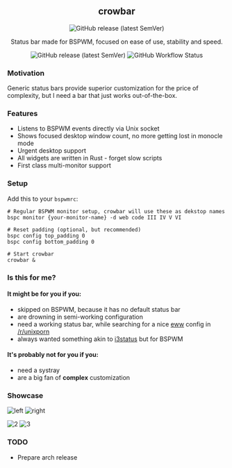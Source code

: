 <h2 align=center> <b>crowbar</b> </h2>

<p align="center"> <img alt="GitHub release (latest SemVer)" src="https://github.com/user-attachments/assets/4257a032-eb0d-4dd7-a414-779e410d2c19"> </p>
<p align=center> Status bar made for BSPWM, focused on ease of use, stability and speed. </p>
<p align=center> <img alt="GitHub release (latest SemVer)" src="https://img.shields.io/github/v/release/bloznelis/kbt"> <img alt="GitHub Workflow Status" src="https://img.shields.io/github/actions/workflow/status/bloznelis/kbt/ci.yaml"> </p>

### Motivation
Generic status bars provide superior customization for the price of complexity, but I need a bar that just works out-of-the-box.

### Features
* Listens to BSPWM events directly via Unix socket
* Shows focused desktop window count, no more getting lost in monocle mode
* Urgent desktop support
* All widgets are written in Rust - forget slow scripts
* First class multi-monitor support

### Setup
Add this to your `bspwmrc`:
```
# Regular BSPWM monitor setup, crowbar will use these as dekstop names
bspc monitor {your-monitor-name} -d web code III IV V VI

# Reset padding (optional, but recommended)
bspc config top_padding 0
bspc config bottom_padding 0

# Start crowbar
crowbar &
```

### Is this for me?
#### It might be for you if you:
- skipped on BSPWM, because it has no default status bar
- are drowning in semi-working configuration
- need a working status bar, while searching for a nice [eww](https://github.com/elkowar/eww) config in [/r/unixporn](https://www.reddit.com/r/unixporn/)
- always wanted something akin to [i3status](https://i3wm.org/docs/i3status.html) but for BSPWM

#### It's probably not for you if you:
- need a systray
- are a big fan of **complex** customization

### Showcase
![left](https://github.com/user-attachments/assets/29cbcf44-b4cf-4f09-b618-0b725ed2ddb1)
![right](https://github.com/user-attachments/assets/3c7e8e1b-cf36-4db0-b8f1-ce190e416115)

![2](https://github.com/user-attachments/assets/76dac05c-48c5-4f7b-bb37-e043307f7449)
![3](https://github.com/user-attachments/assets/2faba457-232a-4b91-ad63-082ad007f6c7)

### TODO
- Prepare arch release
